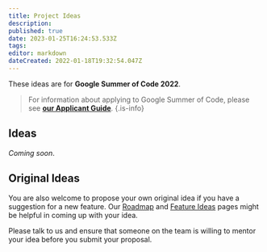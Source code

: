 ```yaml
---
title: Project Ideas
description: 
published: true
date: 2023-01-25T16:24:53.533Z
tags: 
editor: markdown
dateCreated: 2022-01-18T19:32:54.047Z
---
```


These ideas are for **Google Summer of Code 2022**.

> For information about applying to Google Summer of Code, please see [**our Applicant Guide**](/en/community/mentoring/applicant-guide).
{.is-info}

## Ideas

*Coming soon*.

## Original Ideas

You are also welcome to propose your own original idea if you have a suggestion for a new feature. Our [Roadmap](/en/product/roadmap) and [Feature Ideas](/en/product/feature-ideas) pages might be helpful in coming up with your idea.

Please talk to us and ensure that someone on the team is willing to mentor your idea before you submit your proposal.
